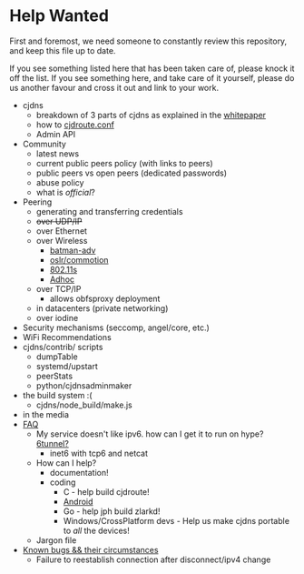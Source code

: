 # Help Wanted

First and foremost, we need someone to constantly review this repository, and keep this file up to date.

If you see something listed here that has been taken care of, please knock it off the list. If you see something here, and take care of it yourself, please do us another favour and cross it out and link to your work.

* cjdns
  + breakdown of 3 parts of cjdns as explained in the [whitepaper](https://github.com/cjdelisle/cjdns/blob/master/doc/Whitepaper.md)
  + how to [cjdroute.conf](https://wiki.projectmeshnet.org/Cjdroute.conf)
  + Admin API
* Community
  + latest news
  + current public peers policy (with links to peers)
  + public peers vs open peers (dedicated passwords)
  + abuse policy
  + what is _official_?
* Peering
  + generating and transferring credentials
  + ~~over UDP/IP~~
  + over Ethernet
  + over Wireless
    - [batman-adv](http://www.open-mesh.org/projects/open-mesh/wiki)
    - [oslr/commotion](https://en.wikipedia.org/wiki/Optimized_Link_State_Routing_Protocol)
    - [802.11s](http://lars.meshnet.berlin/view/welcome-visitors/view/80211s-instead-of-adhoc)
    - [Adhoc](https://wiki.projectmeshnet.org/Wireless_Autopeering_Tutorial)
  + over TCP/IP
    - allows obfsproxy deployment
  + in datacenters (private networking)
  + over iodine
* Security mechanisms (seccomp, angel/core, etc.)
* WiFi Recommendations
* cjdns/contrib/ scripts
  + dumpTable
  + systemd/upstart
  + peerStats
  + python/cjdnsadminmaker
* the build system :(
  + cjdns/node_build/make.js
* in the media
* [FAQ](../faq/)
  + My service doesn't like ipv6. how can I get it to run on hype? [6tunnel?](http://toxygen.net/6tunnel/)
    * inet6 with tcp6 and netcat
  + How can I help?
    * documentation!
    * coding
      - C - help build cjdroute!
      - [Android](https://github.com/berlinmeshnet/cjdns-android)
      - Go - help jph build zlarkd!
      - Windows/CrossPlatform devs - Help us make cjdns portable to *all* the devices!
  + Jargon file
* [Known bugs && their circumstances](../bugs/index.md)
  + Failure to reestablish connection after disconnect/ipv4 change
